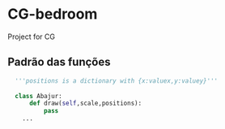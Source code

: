 # CG-bedroom
Project for CG

## Padrão das funções
```python
  '''positions is a dictionary with {x:valuex,y:valuey}'''
  
  class Abajur:
      def draw(self,scale,positions):
          pass
    ...
```
